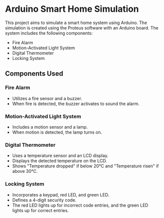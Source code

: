 # Arduino Smart Home Simulation

This project aims to simulate a smart home system using Arduino. The simulation is created using the Proteus software with an Arduino board. The system includes the following components:

- Fire Alarm
- Motion-Activated Light System
- Digital Thermometer
- Locking System

## Components Used

### Fire Alarm
- Utilizes a fire sensor and a buzzer.
- When fire is detected, the buzzer activates to sound the alarm.

### Motion-Activated Light System
- Includes a motion sensor and a lamp.
- When motion is detected, the lamp turns on.

### Digital Thermometer
- Uses a temperature sensor and an LCD display.
- Displays the detected temperature on the LCD.
- Shows "Temperature dropped" if below 20°C and "Temperature risen" if above 30°C.

### Locking System
- Incorporates a keypad, red LED, and green LED.
- Defines a 4-digit security code.
- The red LED lights up for incorrect code entries, and the green LED lights up for correct entries.

